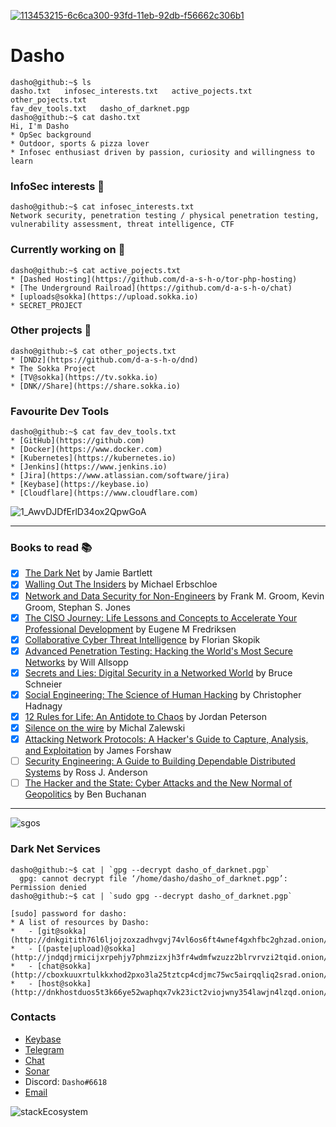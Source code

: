 [![113453215-6c6ca300-93fd-11eb-92db-f56662c306b1](https://user-images.githubusercontent.com/67351287/187288808-b3ead978-87a3-41bd-9b3b-a75c21a24911.jpg)](https://dasho.dev)


# Dasho
```console
dasho@github:~$ ls
dasho.txt   infosec_interests.txt   active_pojects.txt   other_pojects.txt
fav_dev_tools.txt   dasho_of_darknet.pgp
dasho@github:~$ cat dasho.txt
Hi, I'm Dasho
* OpSec background
* Outdoor, sports & pizza lover
* Infosec enthusiast driven by passion, curiosity and willingness to learn
```

### InfoSec interests  :space_invader: 
```console
dasho@github:~$ cat infosec_interests.txt
Network security, penetration testing / physical penetration testing, vulnerability assessment, threat intelligence, CTF
```

### Currently working on :ghost:
```console
dasho@github:~$ cat active_pojects.txt
* [Dashed Hosting](https://github.com/d-a-s-h-o/tor-php-hosting)
* [The Underground Railroad](https://github.com/d-a-s-h-o/chat) 
* [uploads@sokka](https://upload.sokka.io)
* SECRET_PROJECT
```

### Other projects :milky_way:
```console
dasho@github:~$ cat other_pojects.txt
* [DNDz](https://github.com/d-a-s-h-o/dnd)
* The Sokka Project
* [TV@sokka](https://tv.sokka.io)
* [DNK//Share](https://share.sokka.io)
```

### Favourite Dev Tools
```console
dasho@github:~$ cat fav_dev_tools.txt
* [GitHub](https://github.com)
* [Docker](https://www.docker.com)
* [Kubernetes](https://kubernetes.io)
* [Jenkins](https://www.jenkins.io)
* [Jira](https://www.atlassian.com/software/jira)
* [Keybase](https://keybase.io)
* [Cloudflare](https://www.cloudflare.com)
```
![1_AwvDJDfErlD34ox2QpwGoA](https://user-images.githubusercontent.com/67351287/113454135-6ecffc80-93ff-11eb-93cc-56716f520dfe.png)

---

### Books to read :books: 
- [x] [The Dark Net](https://www.amazon.co.uk/Dark-Net-Jamie-Bartlett/dp/0099592029) by Jamie Bartlett
- [x] [Walling Out The Insiders](https://www.routledge.com/Walling-Out-the-Insiders-Controlling-Access-to-Improve-Organizational-Security/Erbschloe/p/book/9781138031609) by Michael Erbschloe
- [x] [Network and Data Security for Non-Engineers](https://www.oreilly.com/library/view/network-and-data/9781315350219/) by Frank M. Groom, Kevin Groom, Stephan S. Jones
- [x] [The CISO Journey: Life Lessons and Concepts to Accelerate Your Professional Development](https://www.amazon.it/CISO-Journey-Accelerate-Professional-Development/dp/1138197394) by Eugene M Fredriksen
- [x] [Collaborative Cyber Threat Intelligence](https://www.routledge.com/Collaborative-Cyber-Threat-Intelligence-Detecting-and-Responding-to-Advanced/Skopik/p/book/9781138031821) by Florian Skopik
- [x] [Advanced Penetration Testing: Hacking the World's Most Secure Networks](https://onlinelibrary.wiley.com/doi/book/10.1002/9781119367741) by Will Allsopp
- [x] [Secrets and Lies: Digital Security in a Networked World](https://onlinelibrary.wiley.com/doi/book/10.1002/9781119183631) by Bruce Schneier
- [x] [Social Engineering: The Science of Human Hacking](https://onlinelibrary.wiley.com/doi/book/10.1002/9781119433729) by Christopher Hadnagy
- [x] [12 Rules for Life: An Antidote to Chaos](https://www.jordanbpeterson.com/12-rules-for-life/) by Jordan Peterson
- [x] [Silence on the wire](https://nostarch.com/silence.htm) by Michal Zalewski
- [x] [Attacking Network Protocols: A Hacker's Guide to Capture, Analysis, and Exploitation](https://nostarch.com/networkprotocols) by James Forshaw
- [ ] [Security Engineering: A Guide to Building Dependable Distributed Systems](https://www.wiley.com/en-us/Security+Engineering%3A+A+Guide+to+Building+Dependable+Distributed+Systems%2C+2nd+Edition-p-9780470068526) by Ross J. Anderson
- [ ] [The Hacker and the State: Cyber Attacks and the New Normal of Geopolitics](https://www.hup.harvard.edu/catalog.php?isbn=9780674987555) by Ben Buchanan

---

![sgos](https://user-images.githubusercontent.com/67351287/113455192-ee5ecb00-9401-11eb-8cd1-1cf4946326ee.png)

### Dark Net Services
```console
dasho@github:~$ cat | `gpg --decrypt dasho_of_darknet.pgp`
  gpg: cannot decrypt file ‘/home/dasho/dasho_of_darknet.pgp’: Permission denied
dasho@github:~$ cat | `sudo gpg --decrypt dasho_of_darknet.pgp`

[sudo] password for dasho:
* A list of resources by Dasho:
*   - [git@sokka](http://dnkgitith76l6ljojzoxzadhvgvj74vl6os6ft4wnef4gxhfbc2ghzad.onion/)
*   - [(paste|upload)@sokka](http://jndqdjrmicijxrpehjy7phmzizxjh3fr4wdmfwzuzz2blrvrvzi2tqid.onion/)
*   - [chat@sokka](http://cboxkuuxrtulkkxhod2pxo3la25tztcp4cdjmc75wc5airqqliq2srad.onion/)
*   - [host@sokka](http://dnkhostduos5t3k66ye52waphqx7vk23ict2viojwny354lawjn4lzqd.onion/)
```

### Contacts
* [Keybase](https://keybase.io/d_a_s_h_o/)
* [Telegram](https://t.me/d_a_s_h_o/)
* [Chat](https://chat.sokka.io)
* [Sonar](http://sonarmsng5vzwqezlvtu2iiwwdn3dxkhotftikhowpfjuzg7p3ca5eid.onion/contact/Dasho)
* Discord: `Dasho#6618`
* [Email](mailto:o_o@dasho.dev)

![stackEcosystem](https://user-images.githubusercontent.com/67351287/113453657-5b706180-93fe-11eb-940b-6a0eee45fb68.png)

